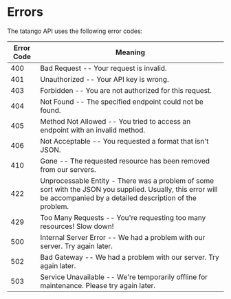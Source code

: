 # Errors

The tatango API uses the following error codes:


Error Code | Meaning
---------- | -------
400 | Bad Request -- Your request is invalid.
401 | Unauthorized -- Your API key is wrong.
403 | Forbidden -- You are not authorized for this request.
404 | Not Found -- The specified endpoint could not be found.
405 | Method Not Allowed -- You tried to access an endpoint with an invalid method.
406 | Not Acceptable -- You requested a format that isn't JSON.
410 | Gone -- The requested resource has been removed from our servers.
422 | Unprocessable Entity - There was a problem of some sort with the JSON you supplied.  Usually, this error will be accompanied by a detailed description of the problem.
429 | Too Many Requests -- You're requesting too many resources! Slow down!
500 | Internal Server Error -- We had a problem with our server. Try again later.
502 | Bad Gateway -- We had a problem with our server. Try again later.
503 | Service Unavailable -- We're temporarily offline for maintenance. Please try again later.
